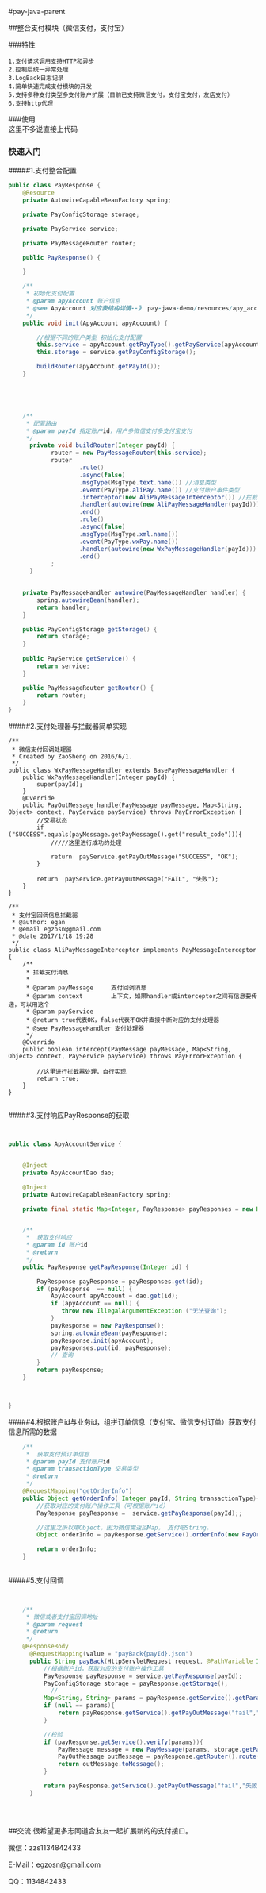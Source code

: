 
#pay-java-parent

##整合支付模块（微信支付，支付宝）


###特性

    1.支付请求调用支持HTTP和异步
    2.控制层统一异常处理
    3.LogBack日志记录
    4.简单快速完成支付模块的开发
    5.支持多种支付类型多支付账户扩展（目前已支持微信支付，支付宝支付，友店支付）
    6.支持http代理

###使用  
这里不多说直接上代码

### 快速入门
#####1.支付整合配置
```java
public class PayResponse {
    @Resource
    private AutowireCapableBeanFactory spring;

    private PayConfigStorage storage;

    private PayService service;

    private PayMessageRouter router;

    public PayResponse() {

    }

    /**
     * 初始化支付配置
     * @param apyAccount 账户信息
     * @see ApyAccount 对应表结构详情--》 pay-java-demo/resources/apy_account.sql
     */
    public void init(ApyAccount apyAccount) {

        //根据不同的账户类型 初始化支付配置
        this.service = apyAccount.getPayType().getPayService(apyAccount);
        this.storage = service.getPayConfigStorage();

        buildRouter(apyAccount.getPayId());
    }





    /**
     * 配置路由
     * @param payId 指定账户id，用户多微信支付多支付宝支付
     */
      private void buildRouter(Integer payId) {
            router = new PayMessageRouter(this.service);
            router
                    .rule()
                    .async(false)
                    .msgType(MsgType.text.name()) //消息类型
                    .event(PayType.aliPay.name()) //支付账户事件类型
                    .interceptor(new AliPayMessageInterceptor()) //拦截器
                    .handler(autowire(new AliPayMessageHandler(payId))) //处理器
                    .end()
                    .rule()
                    .async(false)
                    .msgType(MsgType.xml.name())
                    .event(PayType.wxPay.name())
                    .handler(autowire(new WxPayMessageHandler(payId)))
                    .end()
            ;
      }

    
    private PayMessageHandler autowire(PayMessageHandler handler) {
        spring.autowireBean(handler);
        return handler;
    }

    public PayConfigStorage getStorage() {
        return storage;
    }
    
    public PayService getService() {
        return service;
    }

    public PayMessageRouter getRouter() {
        return router;
    }
}

```

#####2.支付处理器与拦截器简单实现

    /**
     * 微信支付回调处理器
     * Created by ZaoSheng on 2016/6/1.
     */
    public class WxPayMessageHandler extends BasePayMessageHandler {
        public WxPayMessageHandler(Integer payId) {
            super(payId);
        }
        @Override
        public PayOutMessage handle(PayMessage payMessage, Map<String, Object> context, PayService payService) throws PayErrorException {
            //交易状态
            if ("SUCCESS".equals(payMessage.getPayMessage().get("result_code"))){
                /////这里进行成功的处理

                return  payService.getPayOutMessage("SUCCESS", "OK");
            }

            return  payService.getPayOutMessage("FAIL", "失败");
        }
    }

    /**
     * 支付宝回调信息拦截器
     * @author: egan
     * @email egzosn@gmail.com
     * @date 2017/1/18 19:28
     */
    public class AliPayMessageInterceptor implements PayMessageInterceptor {
        /**
         * 拦截支付消息
         *
         * @param payMessage     支付回调消息
         * @param context        上下文，如果handler或interceptor之间有信息要传递，可以用这个
         * @param payService
         * @return true代表OK，false代表不OK并直接中断对应的支付处理器
         * @see PayMessageHandler 支付处理器
         */
        @Override
        public boolean intercept(PayMessage payMessage, Map<String, Object> context, PayService payService) throws PayErrorException {

            //这里进行拦截器处理，自行实现
            return true;
        }
    }


```java


```


#####3.支付响应PayResponse的获取


```java


public class ApyAccountService {


    @Inject
    private ApyAccountDao dao;

    @Inject
    private AutowireCapableBeanFactory spring;

    private final static Map<Integer, PayResponse> payResponses = new HashMap<Integer, PayResponse>();


    /**
     *  获取支付响应
     * @param id 账户id
     * @return
     */
    public PayResponse getPayResponse(Integer id) {

        PayResponse payResponse = payResponses.get(id);
        if (payResponse  == null) {
            ApyAccount apyAccount = dao.get(id);
            if (apyAccount == null) {
               throw new IllegalArgumentException ("无法查询");
            }
            payResponse = new PayResponse();
            spring.autowireBean(payResponse);
            payResponse.init(apyAccount);
            payResponses.put(id, payResponse);
            // 查询
        }
        return payResponse;
    }



}

```


#####4.根据账户id与业务id，组拼订单信息（支付宝、微信支付订单）获取支付信息所需的数据

```java
    /**
     *  获取支付预订单信息
     * @param payId 支付账户id
     * @param transactionType 交易类型
     * @return
     */
    @RequestMapping("getOrderInfo")
    public Object getOrderInfo( Integer payId, String transactionType){
        //获取对应的支付账户操作工具（可根据账户id）
        PayResponse payResponse =  service.getPayResponse(payId);;

        //这里之所以用Object，因为微信需返回Map， 支付吧String。
        Object orderInfo = payResponse.getService().orderInfo(new PayOrder("订单title", "摘要", new BigDecimal(0.01), "tradeNo", PayType.valueOf(payResponse.getStorage().getPayType()).getTransactionType(transactionType)));

        return orderInfo;
    }
  
```

#####5.支付回调
```java
     

    /**
     * 微信或者支付宝回调地址
     * @param request
     * @return
     */
    @ResponseBody
      @RequestMapping(value = "payBack{payId}.json")
      public String payBack(HttpServletRequest request, @PathVariable Integer payId) throws IOException {
          //根据账户id，获取对应的支付账户操作工具
          PayResponse payResponse = service.getPayResponse(payId);
          PayConfigStorage storage = payResponse.getStorage();
            //
          Map<String, String> params = payResponse.getService().getParameter2Map(request.getParameterMap(), request.getInputStream());
          if (null == params){
              return payResponse.getService().getPayOutMessage("fail","失败").toMessage();
          }

          //校验
          if (payResponse.getService().verify(params)){
              PayMessage message = new PayMessage(params, storage.getPayType(), storage.getMsgType().name());
              PayOutMessage outMessage = payResponse.getRouter().route(message);
              return outMessage.toMessage();
          }

          return payResponse.getService().getPayOutMessage("fail","失败").toMessage();
      }


        
```

##交流
很希望更多志同道合友友一起扩展新的的支付接口。

微信：zzs1134842433

E-Mail：egzosn@gmail.com

QQ：1134842433


